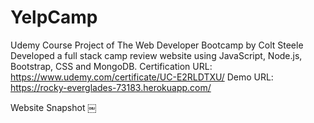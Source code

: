 # YelpCamp
Udemy Course Project of The Web Developer Bootcamp by Colt Steele
Developed a full stack camp review website using JavaScript, Node.js, Bootstrap, CSS and MongoDB.
Certification URL: https://www.udemy.com/certificate/UC-E2RLDTXU/
Demo URL: https://rocky-everglades-73183.herokuapp.com/

Website Snapshot
￼
